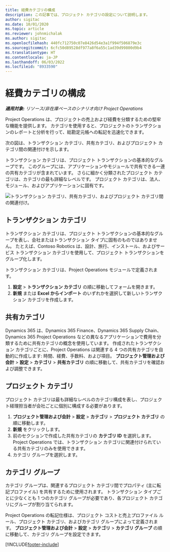 ```yaml
---
title: 経費カテゴリの構成
description: この記事では、プロジェクト カテゴリの設定について説明します。
author: sigitac
ms.date: 10/01/2020
ms.topic: article
ms.reviewer: johnmichalak
ms.author: sigitac
ms.openlocfilehash: 440fc712750c07e8426d54e3a1f994f506879e3c
ms.sourcegitcommit: 6cfc50d89528df977a8f6a55c1ad39d99800d9b4
ms.translationtype: HT
ms.contentlocale: ja-JP
ms.lasthandoff: 06/03/2022
ms.locfileid: "8933590"
---
```

# <a name="configure-project-categories"></a>経費カテゴリの構成

_**適用対象:** リソース/非在庫ベースのシナリオ向け Project Operations_

Project Operations は、プロジェクトの売上および経費を分類するための堅牢な機能を提供します。 カテゴリを使用すると、プロジェクトのトランザクションのレポートと分析を行って、総勘定元帳への転記を迅速化できます。

次の図は、トランザクション カテゴリ、共有カテゴリ、およびプロジェクト カテゴリ間の関連付けを示します。 

トランザクション カテゴリは、プロジェクト トランザクションの基本的なグループです。 このグループには、アプリケーションやモジュールで共有できる一連の共有カテゴリが含まれています。 さらに細かく分類されたプロジェクト カテゴリは、カテゴリの最も詳細なレベルです。 プロジェクト カテゴリは、法人、モジュール、およびアプリケーションに固有です。

![トランザクション カテゴリ、共有カテゴリ、およびプロジェクト カテゴリ間の関連付け。](media/project-categories.png)

## <a name="transaction-categories"></a>トランザクション カテゴリ

トランザクション カテゴリは、プロジェクト トランザクションの基本的なグループを表し、会社またはトランザクション タイプに固有のものではありません。 たとえば、Contoso Robotics は、設計、旅行、インストール、およびサービス トランザクション カテゴリを使用して、プロジェクト トランザクションをグループ化します。

トランザクション カテゴリは、Project Operations モジュールで定義されます。 
1. **設定** \> **トランザクション カテゴリ** の順に移動してフォームを開きます。 
2. **新規** または **Excel からインポート** のいずれかを選択して新しいトランザクション カテゴリを作成します。

## <a name="shared-categories"></a>共有カテゴリ

Dynamics 365 は、Dynamics 365 Finance、Dynamics 365 Supply Chain、Dynamics 365 Project Operations などの異なるアプリケーションで費用を分類するために共有カテゴリの概念を使用しています。 作成されたトランザクション カテゴリごとに、Project Operations は関連する 4 つの共有カテゴリを自動的に作成します: 時間、経費、手数料、および項目。 **プロジェクト管理および会計** \> **設定** \> **カテゴリ** \> **共有カテゴリ** の順に移動して、共有カテゴリを確認および調整できます。

## <a name="project-categories"></a>プロジェクト カテゴリ

プロジェクト カテゴリは最も詳細なレベルのカテゴリ構成を表し、プロジェクト経理担当者が会社ごとに個別に構成する必要があります。

1. **プロジェクト管理および会計** \> **設定** \> **カテゴリ** \> **プロジェクト カテゴリ** の順に移動します。
2. **新規** をクリックします。
3. 前のセクションで作成した共有カテゴリの **カテゴリ ID** を選択します。 Project Operations では、トランザクション カテゴリに関連付けられている共有カテゴリのみを使用できます。
4. カテゴリ グループを選択します。

## <a name="category-groups"></a>カテゴリ グループ

カテゴリ グループは、関連するプロジェクト カテゴリ間でプロパティ (主に転記プロファイル) を共有するために使用されます。 トランザクション タイプごとに少なくとも 1 つのカテゴリ グループが必要であり、各プロジェクト カテゴリにグループが割り当てられます。

Project Operations の転記仕様は、プロジェクト コストと売上プロファイル ルール、プロジェクト カテゴリ、およびカテゴリ グループによって定義されます。 **プロジェクト管理および会計** \> **設定** \> **カテゴリ** \> **カテゴリ グループ** の順に移動して、カテゴリ グループを設定できます。


[!INCLUDE[footer-include](../includes/footer-banner.md)]